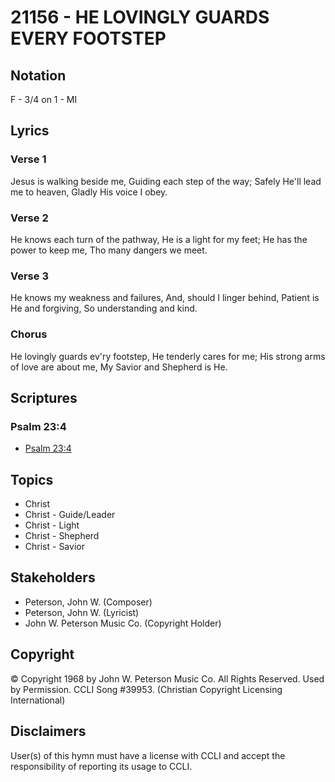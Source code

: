 # 21156 - HE LOVINGLY GUARDS EVERY FOOTSTEP

## Notation

F - 3/4 on 1 - MI

## Lyrics

### Verse 1

Jesus is walking beside me, Guiding each step of the way; Safely He'll lead me to heaven, Gladly His voice I obey.

### Verse 2

He knows each turn of the pathway, He is a light for my feet; He has the power to keep me, Tho many dangers we meet.

### Verse 3

He knows my weakness and failures, And, should I linger behind, Patient is He and forgiving, So understanding and kind.

### Chorus

He lovingly guards ev'ry footstep, He tenderly cares for me; His strong arms of love are about me, My Savior and Shepherd is He.


## Scriptures

### Psalm 23:4

- [Psalm 23:4](https://www.biblegateway.com/passage/?search=Psalm%2023%3A4)


## Topics

- Christ
- Christ - Guide/Leader
- Christ - Light
- Christ - Shepherd
- Christ - Savior

## Stakeholders

- Peterson, John W. (Composer)
- Peterson, John W. (Lyricist)
- John W. Peterson Music Co. (Copyright Holder)

## Copyright

© Copyright 1968 by John W. Peterson Music Co. All Rights Reserved. Used by Permission. CCLI Song #39953.
(Christian Copyright Licensing International)

## Disclaimers

User(s) of this hymn must have a license with CCLI and accept the responsibility of reporting its usage to CCLI.

